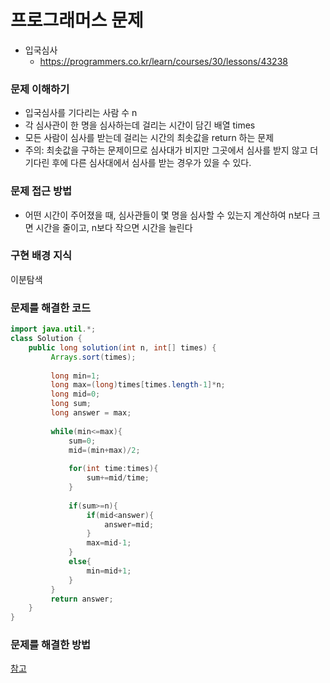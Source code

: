 # 프로그래머스 문제

- 입국심사
    - https://programmers.co.kr/learn/courses/30/lessons/43238
    
### 문제 이해하기
* 입국심사를 기다리는 사람 수 n
* 각 심사관이 한 명을 심사하는데 걸리는 시간이 담긴 배열 times
* 모든 사람이 심사를 받는데 걸리는 시간의 최솟값을 return 하는 문제
* 주의: 최솟값을 구하는 문제이므로 심사대가 비지만 그곳에서 심사를 받지 않고 더 기다린 후에 다른 심사대에서 심사를 받는 경우가 있을 수 있다.

### 문제 접근 방법
* 어떤 시간이 주어졌을 때, 심사관들이 몇 명을 심사할 수 있는지 계산하여 n보다 크면 시간을 줄이고, n보다 작으면 시간을 늘린다

### 구현 배경 지식
이분탐색

### 문제를 해결한 코드
```java
import java.util.*;
class Solution {
    public long solution(int n, int[] times) {
         Arrays.sort(times);
        
         long min=1;
         long max=(long)times[times.length-1]*n;
         long mid=0;
         long sum;
         long answer = max;
        
         while(min<=max){
             sum=0;
             mid=(min+max)/2;
             
             for(int time:times){
                 sum+=mid/time;
             }
             
             if(sum>=n){
                 if(mid<answer){
                     answer=mid;
                 }
                 max=mid-1;                
             }
             else{
                 min=mid+1;
             }
         }
         return answer;
    }
}
```

### 문제를 해결한 방법
[참고](https://iamheesoo.github.io/blog/algo-prog43238)


